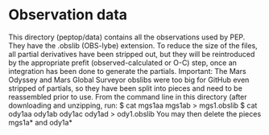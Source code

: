 # Observation data
This directory (peptop/data) contains all the observations used by PEP. They have the .obslib (OBS-lybe) extension. To reduce the size of the files, all partial derivatives have been stripped out,
but they will be reintroduced by the appropriate prefit (observed-calculated or O-C) step, once an integration has been done to generate the partials. Important: The Mars Odyssey and Mars Global Surveyor 
obslibs were too big for GitHub even stripped of partials, so they have been split into pieces and need to be reassembled prior to use. From the command line in this directory (after downloading and unzipping,
run:
$ cat mgs1aa mgs1ab > mgs1.obslib
$ cat ody1aa ody1ab ody1ac ody1ad > ody1.obslib
You may then delete the pieces mgs1a* and ody1a* 
